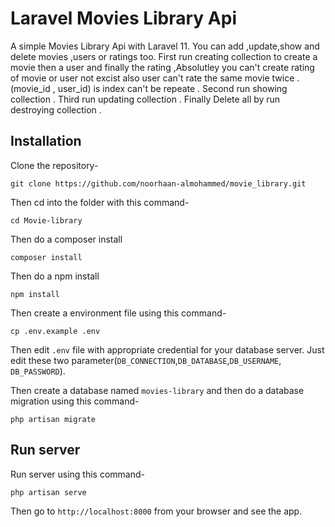 # Laravel Movies Library Api

A simple Movies Library Api with Laravel 11.
You can add ,update,show and delete movies ,users or ratings too.
First run creating collection to create a movie then a user and finally the rating ,Absolutley you can't create rating of movie or user not excist also user can't rate the same movie twice .
(movie_id , user_id) is index can't be repeate .
Second run showing collection .
Third run updating collection .
Finally Delete all by run destroying collection .
##

## Installation

Clone the repository-

```
git clone https://github.com/noorhaan-almohammed/movie_library.git
```

Then cd into the folder with this command-

```
cd Movie-library
```

Then do a composer install

```
composer install
```

Then do a npm install

```
npm install
```

Then create a environment file using this command-

```
cp .env.example .env
```

Then edit `.env` file with appropriate credential for your database server. Just edit these two parameter(`DB_CONNECTION`,`DB_DATABASE`,`DB_USERNAME`, `DB_PASSWORD`).

Then create a database named `movies-library` and then do a database migration using this command-

```
php artisan migrate
```

## Run server

Run server using this command-

```
php artisan serve
```

Then go to `http://localhost:8000` from your browser and see the app.

